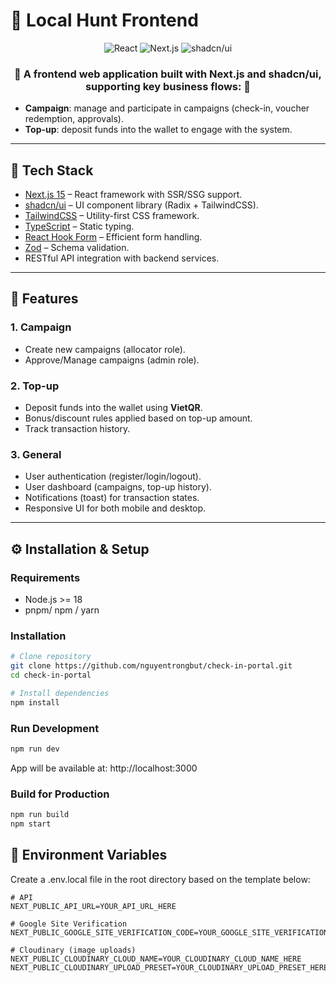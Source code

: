 # 🎯 Local Hunt Frontend

<div align="center">
  <img src="https://img.shields.io/badge/React-20232A?style=for-the-badge&logo=react&logoColor=61DAFB" alt="React">
  <img src="https://img.shields.io/badge/Next.js-000000?style=for-the-badge&logo=nextdotjs&logoColor=white" alt="Next.js">
  <img src="https://img.shields.io/badge/shadcn%2Fui-000000?style=for-the-badge&logo=radix-ui&logoColor=white" alt="shadcn/ui">
</div>

<div align="center">
  <h3>🌟 A frontend web application built with <b>Next.js</b> and <b>shadcn/ui</b>, supporting key business flows: 🌟</h3>
</div>

- **Campaign**: manage and participate in campaigns (check-in, voucher redemption, approvals).
- **Top-up**: deposit funds into the wallet to engage with the system.

---

## 🚀 Tech Stack

- [Next.js 15](https://nextjs.org/) – React framework with SSR/SSG support.
- [shadcn/ui](https://ui.shadcn.com/) – UI component library (Radix + TailwindCSS).
- [TailwindCSS](https://tailwindcss.com/) – Utility-first CSS framework.
- [TypeScript](https://www.typescriptlang.org/) – Static typing.
- [React Hook Form](https://react-hook-form.com/) – Efficient form handling.
- [Zod](https://zod.dev/) – Schema validation.
- RESTful API integration with backend services.

---

## 🔑 Features

### 1. Campaign
- Create new campaigns (allocator role).
- Approve/Manage campaigns (admin role).

### 2. Top-up
- Deposit funds into the wallet using **VietQR**.
- Bonus/discount rules applied based on top-up amount.
- Track transaction history.

### 3. General
- User authentication (register/login/logout).
- User dashboard (campaigns, top-up history).
- Notifications (toast) for transaction states.
- Responsive UI for both mobile and desktop.

---

## ⚙️ Installation & Setup

### Requirements
- Node.js >= 18
- pnpm/ npm / yarn

### Installation
```bash
# Clone repository
git clone https://github.com/nguyentrongbut/check-in-portal.git
cd check-in-portal

# Install dependencies
npm install
```
### Run Development
```bash
npm run dev
```
App will be available at: http://localhost:3000
### Build for Production
```bash
npm run build
npm start
```

## 🔧 Environment Variables
Create a .env.local file in the root directory based on the template below:
```env
# API
NEXT_PUBLIC_API_URL=YOUR_API_URL_HERE

# Google Site Verification
NEXT_PUBLIC_GOOGLE_SITE_VERIFICATION_CODE=YOUR_GOOGLE_SITE_VERIFICATION_CODE_HERE

# Cloudinary (image uploads)
NEXT_PUBLIC_CLOUDINARY_CLOUD_NAME=YOUR_CLOUDINARY_CLOUD_NAME_HERE
NEXT_PUBLIC_CLOUDINARY_UPLOAD_PRESET=YOUR_CLOUDINARY_UPLOAD_PRESET_HERE
```


